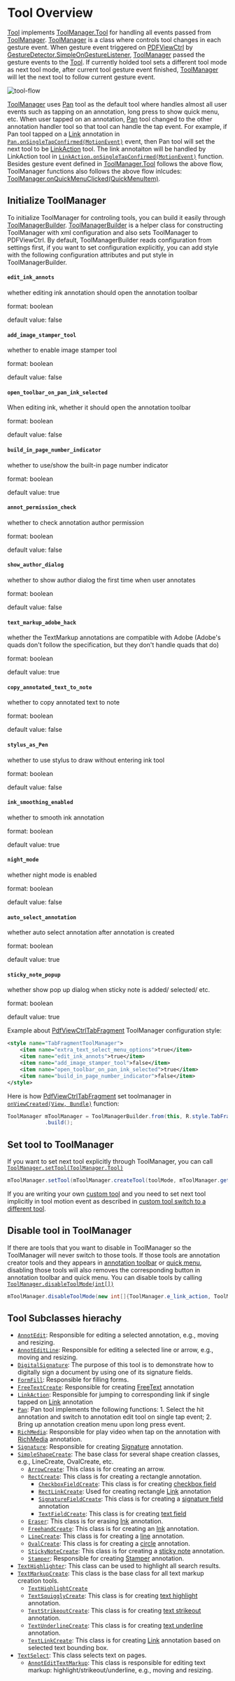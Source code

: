 # Tool Overview
[Tool](http://neon.pdftron.local:8000/www/qliu/android/api/reference/com/pdftron/pdf/tools/Tool.html) implements [ToolManager.Tool](http://neon.pdftron.local:8000/www/qliu/android/api/reference/com/pdftron/pdf/tools/ToolManager.Tool.html) for handling all events passed from [ToolManager](http://neon.pdftron.local:8000/www/qliu/android/api/reference/com/pdftron/pdf/tools/ToolManager.html). 
[ToolManager](http://neon.pdftron.local:8000/www/qliu/android/api/reference/com/pdftron/pdf/tools/ToolManager.html) is a class where controls tool changes in each gesture event. When gesture event triggered on [PDFViewCtrl](http://neon.pdftron.local:8000/www/qliu/android/api/reference/com/pdftron/pdf/PDFViewCtrl.html) by [GestureDetector.SimpleOnGestureListener](https://developer.android.com/reference/android/view/GestureDetector.SimpleOnGestureListener.html), [ToolManager](http://neon.pdftron.local:8000/www/qliu/android/api/reference/com/pdftron/pdf/tools/ToolManager.html) passed the gesture events to the [Tool](http://neon.pdftron.local:8000/www/qliu/android/api/reference/com/pdftron/pdf/tools/Tool.html). If currently holded tool sets a different tool mode as next tool mode, after current tool gesture event finished, [ToolManager](http://neon.pdftron.local:8000/www/qliu/android/api/reference/com/pdftron/pdf/tools/ToolManager.html) will let the next tool to follow current gesture event.

![tool-flow](./img/tool-flow.png)

[ToolManager](http://neon.pdftron.local:8000/www/qliu/android/api/reference/com/pdftron/pdf/tools/ToolManager.html) uses [Pan](http://neon.pdftron.local:8000/www/qliu/android/api/reference/com/pdftron/pdf/tools/Pan.html) tool as the default tool where handles almost all user events such as tapping on an annotation, long press to show quick menu, etc. When user tapped on an annotation, [Pan](http://neon.pdftron.local:8000/www/qliu/android/api/reference/com/pdftron/pdf/tools/Pan.html) tool changed to the other annotation handler tool so that tool can handle the tap event. For example, if Pan tool tapped on a [Link](https://www.pdftron.com/pdfnet/mobile/docs/Android/pdfnet/javadoc/reference/com/pdftron/pdf/annots/Link.html) annotation in [`Pan.onSingleTapConfirmed(MotionEvent)`](http://neon.pdftron.local:8000/www/qliu/android/api/reference/com/pdftron/pdf/tools/Pan.html#onSingleTapConfirmed(android.view.MotionEvent)) event, then Pan tool will set the next tool to be [LinkAction](http://neon.pdftron.local:8000/www/qliu/android/api/reference/com/pdftron/pdf/tools/LinkAction.html) tool. The link annotaiton will be handled by LinkAction tool in [`LinkAction.onSingleTapConfirmed(MotionEvent)`](http://neon.pdftron.local:8000/www/qliu/android/api/reference/com/pdftron/pdf/tools/LinkAction.html#onSingleTapConfirmed(android.view.MotionEvent)) function. Besides gesture event defined in [ToolManager.Tool](http://neon.pdftron.local:8000/www/qliu/android/api/reference/com/pdftron/pdf/tools/ToolManager.Tool.html) follows the above flow, ToolManager functions also follows the above flow inlcudes: [ToolManager.onQuickMenuClicked(QuickMenuItem)](http://neon.pdftron.local:8000/www/qliu/android/api/reference/com/pdftron/pdf/tools/ToolManager.html#onQuickMenuClicked(com.pdftron.pdf.tools.QuickMenuItem)).

## Initialize ToolManager

To initialize ToolManager for controling tools, you can build it easily through [ToolManagerBuilder](). [ToolManagerBuilder]() is a helper class for constructing ToolManager with xml configuration and also sets ToolManager to PDFViewCtrl. By default, ToolManagerBuilder reads configuration from settings first, if you want to set configuration explicitly, you can add style with the following configuration attributes and put style in ToolManagerBuilder.

#### `edit_ink_annots`

whether editing ink annotation should open the annotation toolbar

format: boolean

default value: false

#### `add_image_stamper_tool`

whether to enable image stamper tool

format: boolean

default value: false

#### `open_toolbar_on_pan_ink_selected`

When editing ink, whether it should open the annotation toolbar

format: boolean

default value: false

#### `build_in_page_number_indicator`

whether to use/show the built-in page number indicator

format: boolean

default value: true

#### `annot_permission_check`

whether to check annotation author permission

format: boolean

default value: false

#### `show_author_dialog`

whether to show author dialog the first time when user annotates

format: boolean

default value: false

#### `text_markup_adobe_hack`

whether the TextMarkup annotations are compatible with Adobe (Adobe's quads don't follow the specification, but they don't handle quads that do)

format: boolean

default value: true

#### `copy_annotated_text_to_note`

whether to copy annotated text to note

format: boolean

default value: false

#### `stylus_as_Pen`

whether to use stylus to draw without entering ink tool

format: boolean

default value: false

#### `ink_smoothing_enabled`

whether to smooth ink annotation

format: boolean

default value: true

#### `night_mode`

whether night mode is enabled

format: boolean

default value: false

#### `auto_select_annotation`

whether auto select annotation after annotation is created

format: boolean

default value: true

#### `sticky_note_popup`

whether show pop up dialog when sticky note is added/ selected/ etc.

format: boolean

default value: true

Example about [PdfViewCtrlTabFragment](http://neon.pdftron.local:8000/www/qliu/android/api/reference/com/pdftron/pdf/controls/PdfViewCtrlTabFragment.html) ToolManager configuration style:

```xml
<style name="TabFragmentToolManager">
    <item name="extra_text_select_menu_options">true</item>
    <item name="edit_ink_annots">true</item>
    <item name="add_image_stamper_tool">false</item>
    <item name="open_toolbar_on_pan_ink_selected">true</item>
    <item name="build_in_page_number_indicator">false</item>
</style>
```

Here is how [PdfViewCtrlTabFragment](http://neon.pdftron.local:8000/www/qliu/android/api/reference/com/pdftron/pdf/controls/PdfViewCtrlTabFragment.html) set toolmanager in [`onViewCreated(View, Bundle)`](http://neon.pdftron.local:8000/www/qliu/android/api/reference/com/pdftron/pdf/controls/PdfViewCtrlTabFragment.html#onViewCreated(android.view.View,%20android.os.Bundle)) function:

```java
ToolManager mToolManager = ToolManagerBuilder.from(this, R.style.TabFragmentToolManager)
            .build();
```


## Set tool to ToolManager

If you want to set next tool explicitly through ToolManager, you can call [`ToolManager.setTool(ToolManager.Tool)`](http://neon.pdftron.local:8000/www/qliu/android/api/reference/com/pdftron/pdf/tools/ToolManager.html#setTool(com.pdftron.pdf.tools.ToolManager.Tool))

```java
mToolManager.setTool(mToolManager.createTool(toolMode, mToolManager.getTool()));
```

If you are writing your own [custom tool](android/guides/advanced/custom-tool) and you need to set next tool implicitly in tool motion event as described in [custom tool switch to a different tool](http://localhost:8000/android/guides/advanced/custom-tool#switching-tool-during-motion-events-eg-ondownmotionevent-ondoubletapmotionevent).

## Disable tool in ToolManager

If there are tools that you want to disable in ToolManager so the ToolManager will never switch to those tools. If those tools are annotation creator tools and they appears in [annotation toolbar](/android/guides/basics/annotation-toolbar) or [quick menu](/android/guides/basics/quick-menu), disabling those tools will also removes the corresponding button in annotation toolbar and quick menu. You can disable tools by calling [`ToolManager.disableToolMode(int[])`](http://neon.pdftron.local:8000/www/qliu/android/api/reference/com/pdftron/pdf/tools/ToolManager.html#disableToolMode(int[]))

```java
mToolManager.disableToolMode(new int[]{ToolManager.e_link_action, ToolManager.e_text_highlight});
```

## Tool Subclasses hierachy

- [`AnnotEdit`](http://neon.pdftron.local:8000/www/qliu/android/api/reference/com/pdftron/pdf/tools/AnnotEdit.html): Responsible for editing a selected annotation, e.g., moving and resizing. 
- [`AnnotEditLine`](http://neon.pdftron.local:8000/www/qliu/android/api/reference/com/pdftron/pdf/tools/AnnotEditLine.html): Responsible for editing a selected line or arrow, e.g., moving and resizing. 
- [`DigitalSignature`](http://neon.pdftron.local:8000/www/qliu/android/api/reference/com/pdftron/pdf/tools/DigitalSignature.html): The purpose of this tool is to demonstrate how to digitally sign a document by using one of its signature fields. 
- [`FormFill`](http://neon.pdftron.local:8000/www/qliu/android/api/reference/com/pdftron/pdf/tools/FormFill.html): Responsible for filling forms. 
- [`FreeTextCreate`](http://neon.pdftron.local:8000/www/qliu/android/api/reference/com/pdftron/pdf/tools/FreeTextCreate.html): Responsible for creating [FreeText](https://www.pdftron.com/pdfnet/mobile/docs/Android/pdfnet/javadoc/reference/com/pdftron/pdf/annots/FreeText.html) annotation
- [`LinkAction`](http://neon.pdftron.local:8000/www/qliu/android/api/reference/com/pdftron/pdf/tools/LinkAction.html): Responsible for jumping to corresponding link if single tapped on [Link](https://www.pdftron.com/pdfnet/mobile/docs/Android/pdfnet/javadoc/reference/com/pdftron/pdf/annots/Link.html) annotation
- [`Pan`](http://neon.pdftron.local:8000/www/qliu/android/api/reference/com/pdftron/pdf/tools/Pan.html): Pan tool implements the following functions: 1. Select the hit annotation and switch to annotation edit tool on single tap event; 2. Bring up annotation creation menu upon long press event. 
- [`RichMedia`](http://neon.pdftron.local:8000/www/qliu/android/api/reference/com/pdftron/pdf/tools/RichMedia.html): Responsible for play video when tap on the annotation with [RichMedia](https://www.pdftron.com/pdfnet/mobile/docs/Android/pdfnet/javadoc/reference/com/pdftron/pdf/Annot.html#e_RichMedia) annotation.
- [`Signature`](http://neon.pdftron.local:8000/www/qliu/android/api/reference/com/pdftron/pdf/tools/Signature.html): Responsible for creating [Signature](https://www.pdftron.com/pdfnet/mobile/docs/Android/pdfnet/javadoc/reference/com/pdftron/pdf/Annot.html#e_Stamp) annotation. 
- [`SimpleShapeCreate`](http://neon.pdftron.local:8000/www/qliu/android/api/reference/com/pdftron/pdf/tools/SimpleShapeCreate.html): The base class for several shape creation classes, e.g., LineCreate, OvalCreate, etc. 
    - [`ArrowCreate`](http://neon.pdftron.local:8000/www/qliu/android/api/reference/com/pdftron/pdf/tools/ArrowCreate.html): 	This class is for creating an arrow. 
    - [`RectCreate`](http://neon.pdftron.local:8000/www/qliu/android/api/reference/com/pdftron/pdf/tools/RectCreate.html): This class is for creating a rectangle annotation. 
        - [`CheckboxFieldCreate`](http://neon.pdftron.local:8000/www/qliu/android/api/reference/com/pdftron/pdf/tools/CheckboxFieldCreate.html): This class is for creating [checkbox field](https://www.pdftron.com/pdfnet/mobile/docs/Android/pdfnet/javadoc/reference/com/pdftron/pdf/Field.html#e_check)
        - [`RectLinkCreate`](http://neon.pdftron.local:8000/www/qliu/android/api/reference/com/pdftron/pdf/tools/RectLinkCreate.html): Used for creating rectangle [Link](https://www.pdftron.com/pdfnet/mobile/docs/Android/pdfnet/javadoc/reference/com/pdftron/pdf/annots/Link.html) annotation
        - [`SignatureFieldCreate`](http://neon.pdftron.local:8000/www/qliu/android/api/reference/com/pdftron/pdf/tools/SignatureFieldCreate.html): This class is for creating a [signature field](https://www.pdftron.com/pdfnet/mobile/docs/Android/pdfnet/javadoc/reference/com/pdftron/pdf/Field.html#e_signature) annotation  
        - [`TextFieldCreate`](http://neon.pdftron.local:8000/www/qliu/android/api/reference/com/pdftron/pdf/tools/TextFieldCreate.html): 	This class is for creating [text field](https://www.pdftron.com/pdfnet/mobile/docs/Android/pdfnet/javadoc/reference/com/pdftron/pdf/Field.html#e_textt) 
    - [`Eraser`](http://neon.pdftron.local:8000/www/qliu/android/api/reference/com/pdftron/pdf/tools/Eraser.html): 	This class is for erasing [Ink](https://www.pdftron.com/pdfnet/mobile/docs/Android/pdfnet/javadoc/reference/com/pdftron/pdf/annots/Ink.html) annotation. 
    - [`FreehandCreate`](http://neon.pdftron.local:8000/www/qliu/android/api/reference/com/pdftron/pdf/tools/FreehandCreate.html): 	This class is for creating an [Ink](https://www.pdftron.com/pdfnet/mobile/docs/Android/pdfnet/javadoc/reference/com/pdftron/pdf/annots/Ink.html) annotation. 
    - [`LineCreate`](http://neon.pdftron.local:8000/www/qliu/android/api/reference/com/pdftron/pdf/tools/LineCreate.html): 	This class is for creating a [line](https://www.pdftron.com/pdfnet/mobile/docs/Android/pdfnet/javadoc/reference/com/pdftron/pdf/annots/Line.html) annotation. 
    - [`OvalCreate`](http://neon.pdftron.local:8000/www/qliu/android/api/reference/com/pdftron/pdf/tools/OvalCreate.html): 	This class is for creating a [circle](https://www.pdftron.com/pdfnet/mobile/docs/Android/pdfnet/javadoc/reference/com/pdftron/pdf/annots/Circle.html) annotation. 
    - [`StickyNoteCreate`](http://neon.pdftron.local:8000/www/qliu/android/api/reference/com/pdftron/pdf/tools/StickyNoteCreate.html): This class is for creating a [sticky note](https://www.pdftron.com/pdfnet/mobile/docs/Android/pdfnet/javadoc/reference/com/pdftron/pdf/annots/Text.html) annotation. 
    - [`Stamper`](http://neon.pdftron.local:8000/www/qliu/android/api/reference/com/pdftron/pdf/tools/Stamper.html): Responsible for creating [Stamper](https://www.pdftron.com/pdfnet/mobile/docs/Android/pdfnet/javadoc/reference/com/pdftron/pdf/Annot.html#e_Stamp) annotation. 
- [`TextHighlighter`](http://neon.pdftron.local:8000/www/qliu/android/api/reference/com/pdftron/pdf/tools/TextHighlighter.html): This class can be used to highlight all search results. 
- [`TextMarkupCreate`](http://neon.pdftron.local:8000/www/qliu/android/api/reference/com/pdftron/pdf/tools/TextMarkupCreate.html): This class is the base class for all text markup creation tools. 
    - [`TextHighlightCreate`](http://neon.pdftron.local:8000/www/qliu/android/api/reference/com/pdftron/pdf/tools/TextHighlightCreate.html)
    - [`TextSquigglyCreate`](http://neon.pdftron.local:8000/www/qliu/android/api/reference/com/pdftron/pdf/tools/TextSquigglyCreate.html): This class is for creating [text highlight](https://www.pdftron.com/pdfnet/mobile/docs/Android/pdfnet/javadoc/reference/com/pdftron/pdf/annots/Highlight.html) annotation. 
    - [`TextStrikeoutCreate`](http://neon.pdftron.local:8000/www/qliu/android/api/reference/com/pdftron/pdf/tools/TextStrikeoutCreate.html): This class is for creating [text strikeout](https://www.pdftron.com/pdfnet/mobile/docs/Android/pdfnet/javadoc/reference/com/pdftron/pdf/annots/StrikeOut.html) annotation. 
    - [`TextUnderlineCreate`](http://neon.pdftron.local:8000/www/qliu/android/api/reference/com/pdftron/pdf/tools/TextUnderlineCreate.html): This class is for creating [text underline](https://www.pdftron.com/pdfnet/mobile/docs/Android/pdfnet/javadoc/reference/com/pdftron/pdf/annots/Underline.html) annotation. 
    - [`TextLinkCreate`](http://neon.pdftron.local:8000/www/qliu/android/api/reference/com/pdftron/pdf/tools/TextLinkCreate.html): This class is for creating [Link](https://www.pdftron.com/pdfnet/mobile/docs/Android/pdfnet/javadoc/reference/com/pdftron/pdf/annots/Link.html) annotation based on selected text bounding box.
- [`TextSelect`](http://neon.pdftron.local:8000/www/qliu/android/api/reference/com/pdftron/pdf/tools/TextSelect.html): This class selects text on pages. 
  - [`AnnotEditTextMarkup`](http://neon.pdftron.local:8000/www/qliu/android/api/reference/com/pdftron/pdf/tools/AnnotEditTextMarkup.html): This class is responsible for editing text markup: highlight/strikeout/underline, e.g., moving and resizing. 







